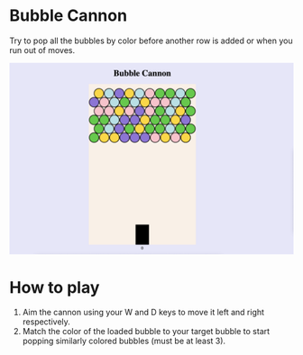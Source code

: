 # Bubble Cannon

Try to pop all the bubbles by color before another row is added or when you run out of moves.

![Bubble Cannon Image](https://raw.githubusercontent.com/janejiunkim/BubbleCannon/main/images/Bubble%20Cannon%20Screenplay.png)

# How to play
1. Aim the cannon using your W and D keys to move it left and right respectively.
2. Match the color of the loaded bubble to your target bubble to start popping similarly colored bubbles (must be at least 3).
